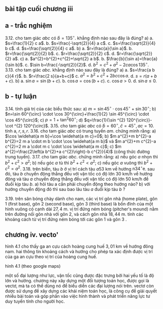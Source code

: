 ## bài tập cuối chương iii

## a - trắc nghiệm

3.12. cho tam giác $a b c$ có $\widehat{b}=135^{\circ}$. khẳng định nào sau đây là đúng?
a) a. $s=\frac{1}{2} c a$.
b. $s=\frac{-\sqrt{2}}{4} a c$.
c. $s=\frac{\sqrt{2}}{4} b c$.
d. $s=\frac{\sqrt{2}}{4} c a$.
b) a. $r=\frac{a}{\sin a}$.
b. $r=\frac{\sqrt{2}}{2} b$.
c. $r=\frac{\sqrt{2}}{2} c$.
d. $r=\frac{\sqrt{2}}{2} a$.
c) a. $a^{2}=b^{2}+c^{2}+\sqrt{2} a b$.
b. $\frac{b}{\sin a}=\frac{a}{\sin b}$.
c. $\sin b=\frac{-\sqrt{2}}{2}$.
d. $b^{2}=c^{2}+a^{2}-2 c a \cos 135^{\circ}$.
3.13. cho tam giác $a b c$. khẳng định nào sau đây là đúng?
a) a. $s=\frac{a b c}{4 r}$.
b. $r=\frac{2 s}{a+b+c}$
c. $a^{2}=b^{2}+c^{2}+2 b c \cos a$.
d. $s=r(a+b+c)$.
b) a. $\sin a=\sin (b+c)$.
b. $\cos a=\cos (b+c)$.
c. $\cos a>0$.
d. $\sin a \leq 0$.

## b - tự luận

3.14. tính giá trị của các biểu thức sau:
a) $m=\sin 45^{\circ} \cdot \cos 45^{\circ}+\sin 30^{\circ}$;
b) $n=\sin 60^{\circ} \cdot \cos 30^{\circ}+\frac{1}{2} \sin 45^{\circ} \cdot \cos 45^{\circ}$;
c) $p=1+\tan ^{2} 60^{\circ}$;
d) $q=\frac{1}{\sin ^{2} 120^{\circ}}-\cot ^{2} 120^{\circ}$.
3.15. cho tam giác $a b c$ có $\widehat{b}=60^{\circ}, \widehat{c}=45^{\circ}, a c=10$. tính a, $r, s, r$.
3.16. cho tam giác $a b c$ có trung tuyến $a m$. chứng minh rằng:
a) $\cos \widehat{a m b}+\cos \widehat{a m c}=0$;
b) $m a^{2}+m b^{2}-a b^{2}=2 m a \cdot m b \cdot \cos \widehat{a m b}$ và $m a^{2}+m c^{2}-a c^{2}=2 m a \cdot m c \cdot \cos \widehat{a m c}$;
c) $m a^{2}=\frac{2\left(a b^{2}+a c^{2}\right)-b c^{2}}{4}$ (công thức đường trung tuyến).
3.17. cho tam giác $a b c$. chứng minh rằng:
a) nếu góc $a$ nhọn thì $b^{2}+c^{2}>a^{2}$;
b) nếu góc $a$ tù thì $b^{2}+c^{2}<a^{2}$;
c) nếu góc $a$ vuông thì $b^{2}+c^{2}=a^{2}$.
3.18. trên biển, tàu $b$ ở vị trí cách tàu $a 53 \mathrm{~km}$ về hướng $\mathrm{n} 34^{\circ} \mathrm{e}$. sau đó, tàu $b$ chuyển động thẳng đều với vận tốc có độ lớn $30 \mathrm{~km} / \mathrm{h}$ về hướng đông và tàu $a$ chuyển động thẳng đều với vận tốc có độ lớn $50 \mathrm{~km} / \mathrm{h}$ để đuổi kịp tàu $b$.
a) hỏi tàu a cần phải chuyển động theo hướng nào?
b) với hướng chuyển động đó thì sau bao lâu tàu $a$ đuổi kịp tàu $b$ ?

3.19. trên sân bóng chày dành cho nam, các vị trí gôn nhà (home plate), gôn 1 (first base), gôn 2 (second base), gôn 3 (third base) là bốn đỉnh của một hình vuông có cạnh dài $27,4 \mathrm{~m}$. vị trí đứng ném bóng (pitcher's mound) nằm trên đường nối gôn nhà với gôn 2, và cách gôn nhà $18,44 \mathrm{~m}$. tính các khoảng cách từ vị trí đứng ném bóng tới các gôn 1 và gôn 3 .


## chương iv. vecto'

hình 4.1 cho thấy ga an cựu cách hoàng cung huế $3,01 \mathrm{~km}$ về hướng đông nam. hai thông tin khoảng cách và hướng cho phép ta xác định được vị trí của ga an cựu theo vị trí của hoàng cung huế.


hinh 4.1 (theo google maps)

một số đại lượng như lực, vận tốc cũng được đặc trưng bởi hai yếu tố là độ lớn và hướng. chương này xây dựng một đối tượng toán học, được gọi là vectơ, mà ta có thể dùng nó để biểu diển các đại lượng nói trên.
vectơ còn được sử dụng để xây dựng các khái niệm toán học, là công cụ để giải quyết nhiều bài toán và góp phần vào việc hình thành và phát triển năng lực tư duy tuyến tính cho người học.